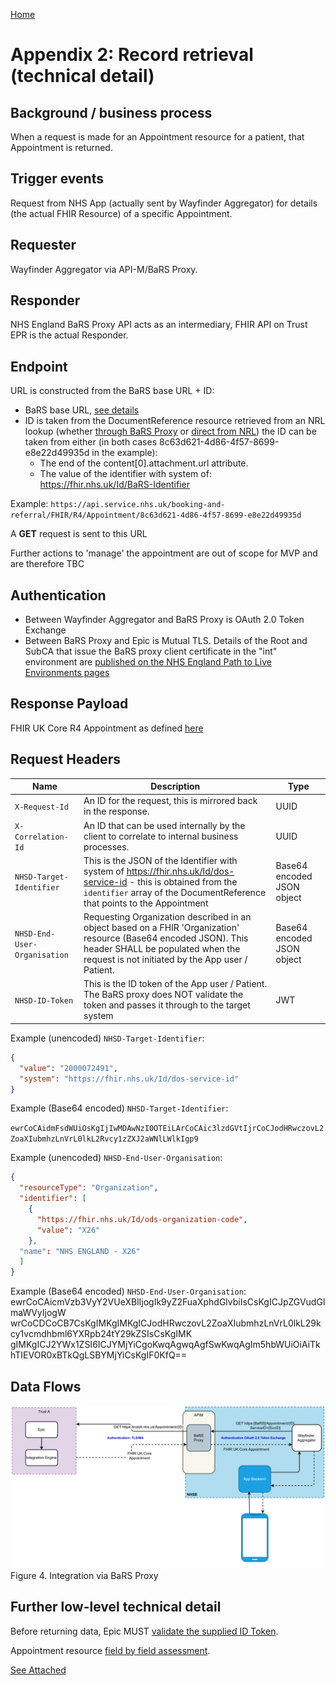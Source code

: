 [Home](../readme.md)

# Appendix 2: Record retrieval (technical detail)

<a name="background"></a>
## Background / business process
When a request is made for an Appointment resource for a patient, that Appointment is returned.

<a name="triggers"></a>
## Trigger events
Request from NHS App (actually sent by Wayfinder Aggregator) for details (the actual FHIR Resource) of a specific Appointment.

<a name="requester"></a>
## Requester
Wayfinder Aggregator via API-M/BaRS Proxy.

<a name="responder"></a>
## Responder
NHS England BaRS Proxy API acts as an intermediary, FHIR API on Trust EPR is the actual Responder.

<a name="endpoint"></a>
## Endpoint
URL is constructed from the BaRS base URL + ID:
* BaRS base URL, [see details](https://digital.nhs.uk/developer/api-catalogue/booking-and-referral-fhir/v1_2_0#overview--environments-and-testing)
* ID is taken from the DocumentReference resource retrieved from an NRL lookup (whether [through BaRS Proxy](https://digital.nhs.uk/developer/api-catalogue/booking-and-referral-fhir/v1_2_0#get-/DocumentReference) or [direct from NRL](https://digital.nhs.uk/developer/api-catalogue/national-record-locator-fhir/v3/consumer#get-/DocumentReference)) the ID can be taken from either (in both cases 8c63d621-4d86-4f57-8699-e8e22d49935d in the example):
  * The end of the content[0].attachment.url attribute.
  * The value  of the identifier with system of: https://fhir.nhs.uk/Id/BaRS-Identifier

Example: `https://api.service.nhs.uk/booking-and-referral/FHIR/R4/Appointment/8c63d621-4d86-4f57-8699-e8e22d49935d`

A __GET__ request is sent to this URL

Further actions to 'manage' the appointment are out of scope for MVP and are therefore TBC

<a name="authentication"></a>
## Authentication
* Between Wayfinder Aggregator and BaRS Proxy is OAuth 2.0 Token Exchange
* Between BaRS Proxy and Epic is Mutual TLS. Details of the Root and SubCA that issue the BaRS proxy client certificate in the "int" environment are [published on the NHS England Path to Live Environments pages](https://digital.nhs.uk/services/path-to-live-environments/integration-environment#rootca-and-subca-certificates)

<a name="payload"></a>
## Response Payload
FHIR UK Core R4 Appointment as defined [here](https://simplifier.net/packages/hl7.fhir.r4.core/4.0.1/files/83384)

<a name="headers"></a>
## Request Headers
| Name | Description | Type |
| --- | --- | --- |
| `X-Request-Id` | An ID for the request, this is mirrored back in the response. | UUID |
| `X-Correlation-Id` | An ID that can be used internally by the client to correlate to internal business processes. | UUID |
| `NHSD-Target-Identifier` | This is the JSON of the Identifier with system of https://fhir.nhs.uk/Id/dos-service-id - this is obtained from the `identifier` array of the DocumentReference that points to the Appointment | Base64 encoded JSON object |
| `NHSD-End-User-Organisation` | Requesting Organization described in an object based on a FHIR 'Organization' resource (Base64 encoded JSON). This header SHALL be populated when the request is not initiated by the App user / Patient. | Base64 encoded JSON object |
| `NHSD-ID-Token` | This is the ID token of the App user / Patient. The BaRS proxy does NOT validate the token and passes it through to the target system | JWT |


Example (unencoded) `NHSD-Target-Identifier`:
```json
{
  "value": "2000072491",
  "system": "https://fhir.nhs.uk/Id/dos-service-id"
}
```

Example (Base64 encoded) `NHSD-Target-Identifier`:

`ewrCoCAidmFsdWUiOsKgIjIwMDAwNzI0OTEiLArCoCAic3lzdGVtIjrCoCJodHRwczovL2ZoaXIubmhzLnVrL0lkL2Rvcy1zZXJ2aWNlLWlkIgp9`



Example (unencoded) `NHSD-End-User-Organisation`:
```json
{
  "resourceType": "Organization",
  "identifier": [
    {
      "https://fhir.nhs.uk/Id/ods-organization-code",
      "value": "X26"
    },
  "name": "NHS ENGLAND - X26"
  ]
}
```
Example (Base64 encoded) `NHSD-End-User-Organisation`: ewrCoCAicmVzb3VyY2VUeXBlIjogIk9yZ2FuaXphdGlvbiIsCsKgICJpZGVudGlmaWVyIjogW
wrCoCDCoCB7CsKgIMKgIMKgICJodHRwczovL2ZoaXIubmhzLnVrL0lkL29kcy1vcmdhbml6YXRpb24tY29kZSIsCsKgIMK
gIMKgICJ2YWx1ZSI6ICJYMjYiCgoKwqAgwqAgfSwKwqAgIm5hbWUiOiAiTkhTIEVOR0xBTkQgLSBYMjYiCsKgIF0KfQ==	

<a name="dataflows"></a>
## Data Flows

![Integration via BaRS Proxy](images/Figure4.svg)
Figure 4. Integration via BaRS Proxy 


<a name="details"></a>
## Further low-level technical detail

Before returning data, Epic MUST [validate the supplied ID Token](token_validation.md).

Appointment resource [field by field assessment](appointment_fields.md).

[See Attached](pdfs/3.pdf)
